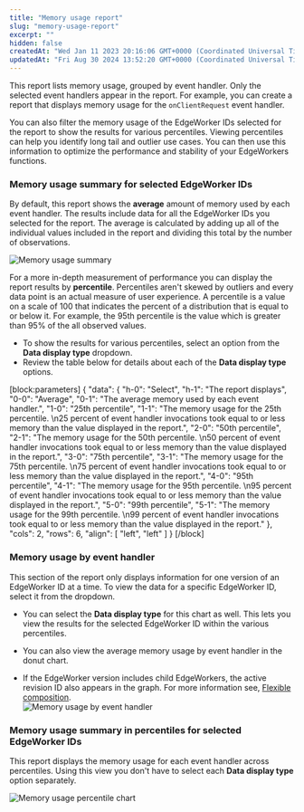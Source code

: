 ```yaml
---
title: "Memory usage report"
slug: "memory-usage-report"
excerpt: ""
hidden: false
createdAt: "Wed Jan 11 2023 20:16:06 GMT+0000 (Coordinated Universal Time)"
updatedAt: "Fri Aug 30 2024 13:52:20 GMT+0000 (Coordinated Universal Time)"
---
```

This report lists memory usage, grouped by event handler. Only the selected event handlers appear in the report. For example, you can create a report that displays memory usage for the `onClientRequest` event handler.

You can also filter the memory usage of the EdgeWorker IDs selected for the report to show the results for various percentiles. Viewing percentiles can help you identify long tail and outlier use cases. You can then use this information to optimize the performance and stability of your EdgeWorkers functions.

### Memory usage summary for selected EdgeWorker IDs

By default, this report shows the **average** amount of memory used by each event handler. The results include data for all the EdgeWorker IDs you selected for the report. The average is calculated by adding up all of the individual values included in the report and dividing this total by the number of observations.

 ![Memory usage summary](https://techdocs.akamai.com/edgeworkers/img/memoryUsage1-v2.png)

For a more in-depth measurement of performance you can display the report results by **percentile**. Percentiles aren't skewed by outliers and every data point is an actual measure of user experience. A percentile is a value on a scale of 100 that indicates the percent of a distribution that is equal to or below it. For example, the 95th percentile is the value which is greater than 95% of the all observed values.

- To show the results for various percentiles, select an option from the **Data display type** dropdown.
- Review the table below for details about each of the **Data display type** options.

[block:parameters]
{
  "data": {
    "h-0": "Select",
    "h-1": "The report displays",
    "0-0": "Average",
    "0-1": "The average memory used by each event handler.",
    "1-0": "25th percentile",
    "1-1": "The memory usage for the 25th percentile.  \n25 percent of event handler invocations took equal to or less memory than the value displayed in the report.",
    "2-0": "50th percentile",
    "2-1": "The memory usage for the 50th percentile.  \n50 percent of event handler invocations took equal to or less memory than the value displayed in the report.",
    "3-0": "75th percentile",
    "3-1": "The memory usage for the 75th percentile.  \n75 percent of event handler invocations took equal to or less memory than the value displayed in the report.",
    "4-0": "95th percentile",
    "4-1": "The memory usage for the 95th percentile.  \n95 percent of event handler invocations took equal to or less memory than the value displayed in the report.",
    "5-0": "99th percentile",
    "5-1": "The memory usage for the 99th percentile.  \n99 percent of event handler invocations took equal to or less memory than the value displayed in the report."
  },
  "cols": 2,
  "rows": 6,
  "align": [
    "left",
    "left"
  ]
}
[/block]


### Memory usage by event handler

This section of the report only displays information for one version of an EdgeWorker ID at a time. To view the data for a specific EdgeWorker ID, select it from the dropdown.

- You can select the **Data display type** for this chart as well. This lets you view the results for the selected EdgeWorker ID within the various percentiles.

- You can also view the average memory usage by event handler in the donut chart.

- If the EdgeWorker version includes child EdgeWorkers, the active revision ID also appears in the graph. For more information see, [Flexible composition](doc:flexible-composition).  
  ![Memory usage by event handler](https://techdocs.akamai.com/edgeworkers/img/memoryUsage2-v2.png)

### Memory usage summary in percentiles for selected EdgeWorker IDs

This report displays the memory usage for each event handler across percentiles. Using this view you don't have to select each **Data display type** option separately.

 ![Memory usage percentile chart](https://techdocs.akamai.com/edgeworkers/img/memoryUsage3-v3.png)
